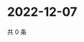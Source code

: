 # 2022-12-07

共 0 条

<!-- BEGIN WEIBO -->
<!-- 最后更新时间 Wed Dec 07 2022 04:13:48 GMT+0800 (China Standard Time) -->

<!-- END WEIBO -->

